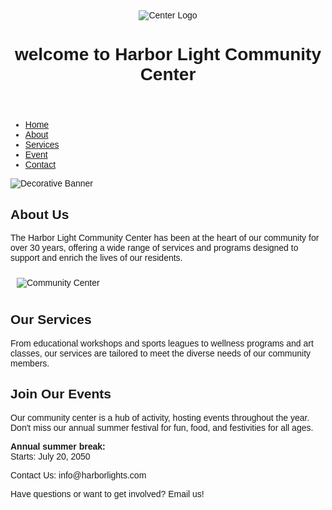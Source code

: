 <!DOCTYPE html> 
<html> 
<head> 
<title>Harbor Light Community Center</title>
</head> 
<body> 
<font face="Arial, sans-serif"> 
  <header>
  <center><img src="https://edube.org/uploads/media/default/0001/04/logo.jpg" alt="Center 
Logo"> 
  <h1>welcome to Harbor Light Community Center</h1>
  </center> 
  </header>
  <nav>
    <ul>
<li><a href="#">Home</a></li>
<li><a href="#">About</a></li>
<li><a href="#">Services</a></li>
<li><a href="#">Event</a></li>
<li><a href="#">Contact</a></li>
    </ul>
</nav> 
<div class="banner"> 
<img src="https://edube.org/uploads/media/default/0001/04/decorative-banner.jpg" 
alt="Decorative Banner"> 
</div> 
 <main>
        <section>
            <h2>About Us</h2>
            <p>The Harbor Light Community Center has been at the heart of our community for over 30 years, offering a wide range of services and programs designed to support and enrich the lives of our residents.</p>
            <img src="https://edube.org/uploads/media/default/0001/04/community-center.jpg" alt="Community Center" style="margin: 10px;">
        </section>
        <section>
            <h2>Our Services</h2>
            <p>From educational workshops and sports leagues to wellness programs and art classes, our services are tailored to meet the diverse needs of our community members.</p>
        </section>
        <section>
            <h2>Join Our Events</h2>
            <p>Our community center is a hub of activity, hosting events throughout the year. Don't miss our annual summer festival for fun, food, and festivities for all ages.</p>
            <p><strong>Annual summer break:</strong><br><time>Starts: July 20, 2050</time></p>
        </section>
    </main>
    <footer>
        <p>Contact Us: info@harborlights.com</p>
        <p>Have questions or want to get involved? Email us!</p>
      <p></p>
    </footer>
  
</font> 
</body> 
</html>
